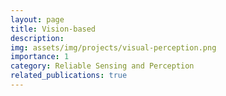 ```yaml
---
layout: page
title: Vision-based
description: 
img: assets/img/projects/visual-perception.png
importance: 1
category: Reliable Sensing and Perception
related_publications: true
---
```


